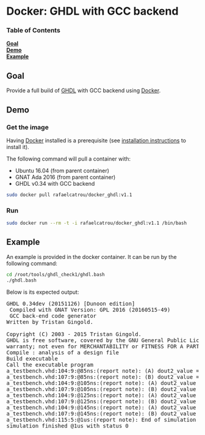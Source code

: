 # Docker: GHDL with GCC backend

### Table of Contents
**[Goal](#goal)**  
**[Demo](#demo)**  
**[Example](#example)**

## Goal

Provide a full build of [GHDL](https://github.com/tgingold/ghdl) with GCC backend using [Docker](https://www.docker.com/).

## Demo

### Get the image

Having [Docker](https://www.docker.com/) installed is a prerequisite (see [installation instructions](https://docs.docker.com/engine/installation/) to install it).

The following command will pull a container with:
+ Ubuntu 16.04 (from parent container)
+ GNAT Ada 2016 (from parent container)
+ GHDL v0.34 with GCC backend
```bash
sudo docker pull rafaelcatrou/docker_ghdl:v1.1
```

### Run

```bash
sudo docker run --rm -t -i rafaelcatrou/docker_ghdl:v1.1 /bin/bash
```

## Example

An example is provided in the docker container. It can be run by the following command:
```bash
cd /root/tools/ghdl_check1/ghdl.bash
./ghdl.bash
```

Below is its expected output:
<pre>
GHDL 0.34dev (20151126) [Dunoon edition]
 Compiled with GNAT Version: GPL 2016 (20160515-49)
 GCC back-end code generator
Written by Tristan Gingold.

Copyright (C) 2003 - 2015 Tristan Gingold.
GHDL is free software, covered by the GNU General Public License.  There is NO
warranty; not even for MERCHANTABILITY or FITNESS FOR A PARTICULAR PURPOSE.
Compile : analysis of a design file
Build executable
Call the executable program
a_testbench.vhd:104:9:@85ns:(report note): (A) dout2_value = 4
a_testbench.vhd:107:9:@85ns:(report note): (B) dout2_value = 6
a_testbench.vhd:104:9:@105ns:(report note): (A) dout2_value = 5
a_testbench.vhd:107:9:@105ns:(report note): (B) dout2_value = 9
a_testbench.vhd:104:9:@125ns:(report note): (A) dout2_value = 6
a_testbench.vhd:107:9:@125ns:(report note): (B) dout2_value = 12
a_testbench.vhd:104:9:@145ns:(report note): (A) dout2_value = 7
a_testbench.vhd:107:9:@145ns:(report note): (B) dout2_value = 15
a_testbench.vhd:115:5:@1us:(report note): End of simulation
simulation finished @1us with status 0
</pre>
